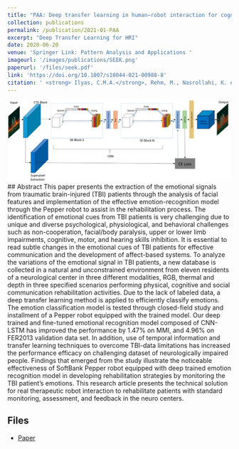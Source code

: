 ```yaml
---
title: "PAA: Deep transfer learning in human–robot interaction for cognitive and physical rehabilitation purposes"
collection: publications
permalink: /publication/2021-01-PAA
excerpt: "Deep Transfer Learning for HRI"
date: 2020-06-20
venue: 'Springer Link: Pattern Analysis and Applications '
imageurl: '/images/publications/SEEK.png'
paperurl: '/files/seek.pdf'
link: 'https://doi.org/10.1007/s10044-021-00988-8'
citation: ' <strong> Ilyas, C.M.A.</strong>, Rehm, M., Nasrollahi, K. et al. Deep transfer learning in human–robot interaction for cognitive and physical rehabilitation purposes. Pattern Anal Applic (2021). https://doi.org/10.1007/s10044-021-00988-8'
---
```

<center><img src = '/images/publications/SEEK.png'></center>
## Abstract
This paper presents the extraction of the emotional signals from traumatic brain-injured (TBI) patients through the analysis of facial features and implementation of the effective emotion-recognition model through the Pepper robot to assist in the rehabilitation process. The identification of emotional cues from TBI patients is very challenging due to unique and diverse psychological, physiological, and behavioral challenges such as non-cooperation, facial/body paralysis, upper or lower limb impairments, cognitive, motor, and hearing skills inhibition. It is essential to read subtle changes in the emotional cues of TBI patients for effective communication and the development of affect-based systems. To analyze the variations of the emotional signal in TBI patients, a new database is collected in a natural and unconstrained environment from eleven residents of a neurological center in three different modalities, RGB, thermal and depth in three specified scenarios performing physical, cognitive and social communication rehabilitation activities. Due to the lack of labeled data, a deep transfer learning method is applied to efficiently classify emotions. The emotion classification model is tested through closed-field study and installment of a Pepper robot equipped with the trained model. Our deep trained and fine-tuned emotional recognition model composed of CNN-LSTM has improved the performance by 1.47% on MMI, and 4.96% on FER2013 validation data set. In addition, use of temporal information and transfer learning techniques to overcome TBI-data limitations has increased the performance efficacy on challenging dataset of neurologically impaired people. Findings that emerged from the study illustrate the noticeable effectiveness of SoftBank Pepper robot equipped with deep trained emotion recognition model in developing rehabilitation strategies by monitoring the TBI patient’s emotions. This research article presents the technical solution for real therapeutic robot interaction to rehabilitate patients with standard monitoring, assessment, and feedback in the neuro centers.

## Files
- [Paper](/files/seek.pdf)

